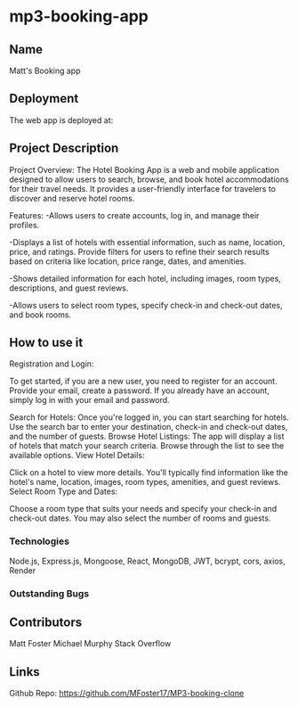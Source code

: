 # mp3-booking-app

## Name
Matt's Booking app

## Deployment

The web app is deployed at:

## Project Description
Project Overview:
The Hotel Booking App is a web and mobile application designed to allow users to search, browse, and book hotel accommodations for their travel needs. It provides a user-friendly interface for travelers to discover and reserve hotel rooms.

Features:
-Allows users to create accounts, log in, and manage their profiles.

-Displays a list of hotels with essential information, such as name, location, price, and ratings.
Provide filters for users to refine their search results based on criteria like location, price range, dates, and amenities.

-Shows detailed information for each hotel, including images, room types, descriptions, and guest reviews.

-Allows users to select room types, specify check-in and check-out dates, and book rooms.

## How to use it 
Registration and Login:

To get started, if you are a new user, you need to register for an account. Provide your email, create a password.
If you already have an account, simply log in with your email and password.

Search for Hotels:
    Once you're logged in, you can start searching for hotels. Use the search bar to enter your destination, check-in and check-out dates, and the number of guests.
Browse Hotel Listings:
The app will display a list of hotels that match your search criteria. Browse through the list to see the available options.
View Hotel Details:

Click on a hotel to view more details. You'll typically find information like the hotel's name, location, images, room types, amenities, and guest reviews.
Select Room Type and Dates:

Choose a room type that suits your needs and specify your check-in and check-out dates. You may also select the number of rooms and guests.

### Technologies
Node.js, Express.js, Mongoose, React, MongoDB, JWT, bcrypt, cors, axios, Render


### Outstanding Bugs


## Contributors
Matt Foster
Michael Murphy
Stack Overflow

## Links
Github Repo: https://github.com/MFoster17/MP3-booking-clone

